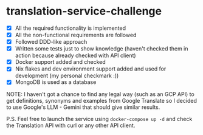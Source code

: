 # translation-service-challenge

- [x] All the required functionality is implemented 
- [x] All the non-functional requirements are followed
- [x] Followed DDD-like approach
- [x] Written some tests just to show knowledge (haven't checked them in action because already checked with API client)
- [x] Docker support added and checked
- [x] Nix flakes and dev environment support added and used for development (my personal checkmark :))
- [x] MongoDB is used as a database

NOTE: I haven't got a chance to find any legal way (such as an GCP API) to get definitions, synonyms and examples from Google Translate so I decided to use Google's LLM - Gemini that should give similar results. 

P.S. Feel free to launch the service using `docker-compose up -d` and check the Translation API with curl or any other API client.


